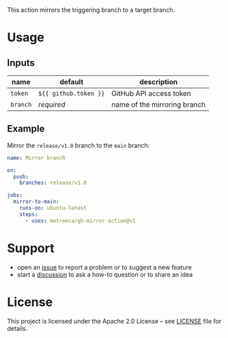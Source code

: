 This action mirrors the triggering branch to a target branch.

# Usage

## Inputs

| name     | default               | description                  |
|----------|-----------------------|------------------------------|
| `token`  | `${{ github.token }}` | GitHub API access token      |
| `branch` | *required*            | name of the mirroring branch |

## Example

Mirror the `release/v1.0` branch to the `main` branch:

```yaml
name: Mirror branch

on:
  push:
    branches: release/v1.0

jobs:
  mirror-to-main:
    runs-on: ubuntu-latest
    steps:
      - uses: metreeca/gh-mirror-action@v1
```

# Support

- open an [issue](https://github.com/metreeca/gh-mirror-action/issues) to report a problem or to suggest a new feature
- start a [discussion](https://github.com/metreeca/gh-mirror-action/discussions) to ask a how-to question or to share an
  idea

# License

This project is licensed under the Apache 2.0 License – see [LICENSE](LICENSE) file for details.